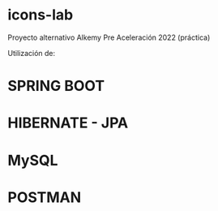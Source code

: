 # icons-lab
Proyecto alternativo Alkemy Pre Aceleración 2022 (práctica)

Utilización de:
# SPRING BOOT
# HIBERNATE - JPA
# MySQL
# POSTMAN
